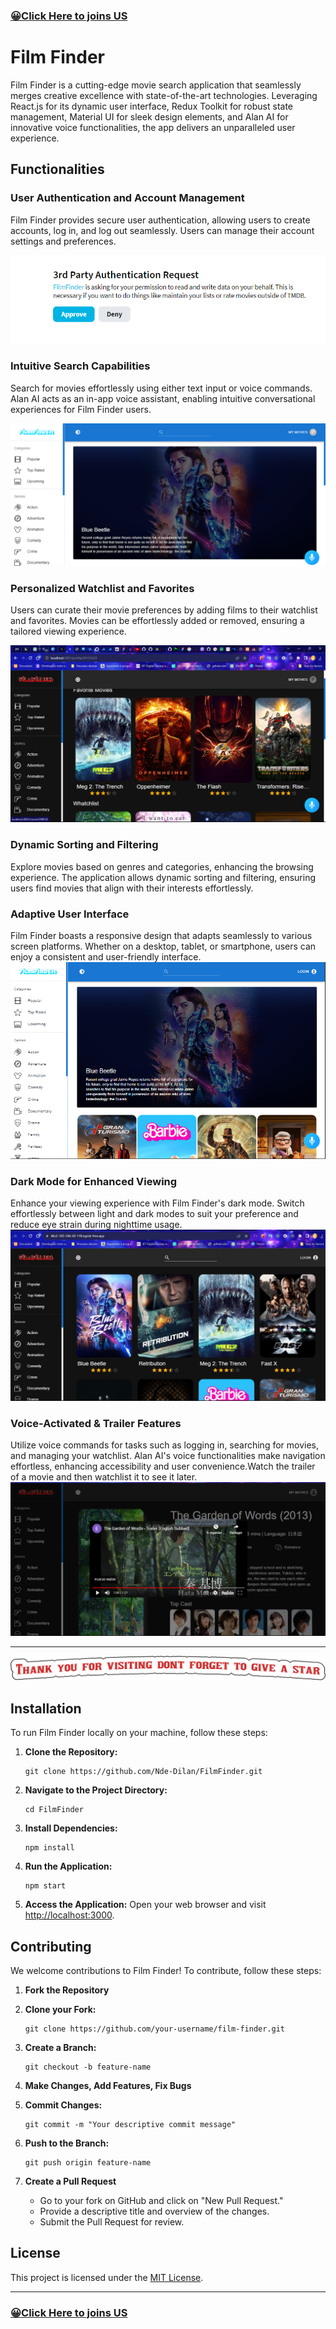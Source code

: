 ### [😀Click Here to joins US](https://ngcodex.com/dev-session/#newuser)
# Film Finder

Film Finder is a cutting-edge movie search application that seamlessly merges creative excellence with state-of-the-art technologies. Leveraging React.js for its dynamic user interface, Redux Toolkit for robust state management, Material UI for sleek design elements, and Alan AI for innovative voice functionalities, the app delivers an unparalleled user experience.

## Functionalities

### User Authentication and Account Management
Film Finder provides secure user authentication, allowing users to create accounts, log in, and log out seamlessly. Users can manage their account settings and preferences.

![Placeholder for Application Screenshot 1](./public/img/login.png)


### Intuitive Search Capabilities
Search for movies effortlessly using either text input or voice commands. Alan AI acts as an in-app voice assistant, enabling intuitive conversational experiences for Film Finder users.

![Placeholder for Application Screenshot 2](./public/img/search.png)


### Personalized Watchlist and Favorites
Users can curate their movie preferences by adding films to their watchlist and favorites. Movies can be effortlessly added or removed, ensuring a tailored viewing experience.

![Placeholder for Application Screenshot 3](./public/img/fav.png)


### Dynamic Sorting and Filtering
Explore movies based on genres and categories, enhancing the browsing experience. The application allows dynamic sorting and filtering, ensuring users find movies that align with their interests effortlessly.

### Adaptive User Interface
Film Finder boasts a responsive design that adapts seamlessly to various screen platforms. Whether on a desktop, tablet, or smartphone, users can enjoy a consistent and user-friendly interface.   
![Placeholder for Application Screenshot 3](./public/img/movieInfo-dark.png)

### Dark Mode for Enhanced Viewing
Enhance your viewing experience with Film Finder's dark mode. Switch effortlessly between light and dark modes to suit your preference and reduce eye strain during nighttime usage.
![Placeholder for Application Screenshot 3](./public/img/home.jpg)


### Voice-Activated & Trailer Features 
Utilize voice commands for tasks such as logging in, searching for movies, and managing your watchlist. Alan AI's voice functionalities make navigation effortless, enhancing accessibility and user convenience.Watch the trailer of a movie and then watchlist it to see it later.
![Placeholder for Application Screenshot 3](./public/img/Trailer.png)   

---

![Placeholder for Application Screenshot 2](./public/star.png)


## Installation

To run Film Finder locally on your machine, follow these steps:

1. **Clone the Repository:**
   ```
   git clone https://github.com/Nde-Dilan/FilmFinder.git
   ```

2. **Navigate to the Project Directory:**
   ```
   cd FilmFinder
   ```

3. **Install Dependencies:**
   ```
   npm install
   ```

4. **Run the Application:**
   ```
   npm start
   ```

5. **Access the Application:**
   Open your web browser and visit [http://localhost:3000](http://localhost:3000).

## Contributing

We welcome contributions to Film Finder! To contribute, follow these steps:

1. **Fork the Repository**
   
2. **Clone your Fork:**
   ```
   git clone https://github.com/your-username/film-finder.git
   ```

3. **Create a Branch:**
   ```
   git checkout -b feature-name
   ```

4. **Make Changes, Add Features, Fix Bugs**

5. **Commit Changes:**
   ```
   git commit -m "Your descriptive commit message"
   ```

6. **Push to the Branch:**
   ```
   git push origin feature-name
   ```

7. **Create a Pull Request**
   - Go to your fork on GitHub and click on "New Pull Request."
   - Provide a descriptive title and overview of the changes.
   - Submit the Pull Request for review.

## License

This project is licensed under the [MIT License](LICENSE).

---

### [😀Click Here to joins US](https://ngcodex.com/dev-session/#newuser)
